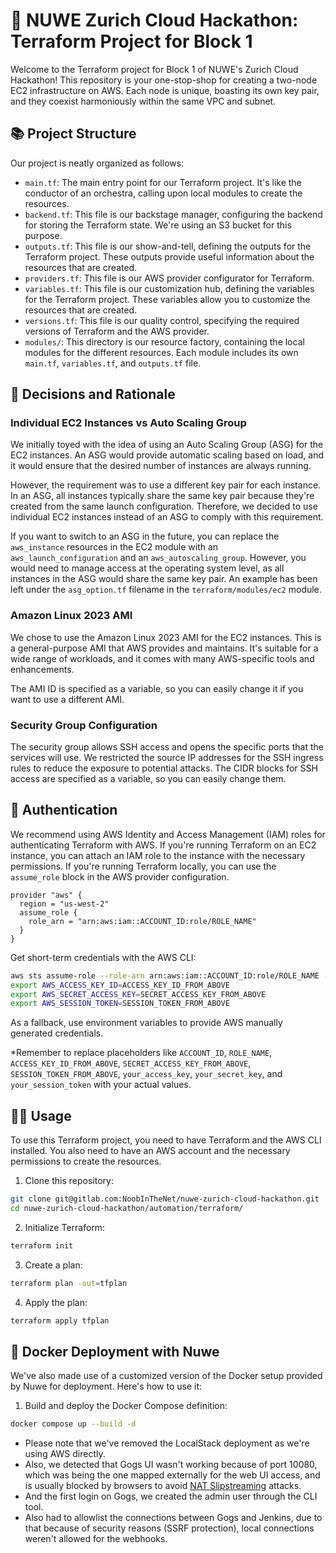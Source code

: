 # 🚀 NUWE Zurich Cloud Hackathon: Terraform Project for Block 1

Welcome to the Terraform project for Block 1 of NUWE's Zurich Cloud Hackathon! This repository is your one-stop-shop for creating a two-node EC2 infrastructure on AWS. Each node is unique, boasting its own key pair, and they coexist harmoniously within the same VPC and subnet.

## 📚 Project Structure

Our project is neatly organized as follows:

- `main.tf`: The main entry point for our Terraform project. It's like the conductor of an orchestra, calling upon local modules to create the resources.
- `backend.tf`: This file is our backstage manager, configuring the backend for storing the Terraform state. We're using an S3 bucket for this purpose.
- `outputs.tf`: This file is our show-and-tell, defining the outputs for the Terraform project. These outputs provide useful information about the resources that are created.
- `providers.tf`: This file is our AWS provider configurator for Terraform.
- `variables.tf`: This file is our customization hub, defining the variables for the Terraform project. These variables allow you to customize the resources that are created.
- `versions.tf`: This file is our quality control, specifying the required versions of Terraform and the AWS provider.
- `modules/`: This directory is our resource factory, containing the local modules for the different resources. Each module includes its own `main.tf`, `variables.tf`, and `outputs.tf` file.

## 🧠 Decisions and Rationale

### Individual EC2 Instances vs Auto Scaling Group

We initially toyed with the idea of using an Auto Scaling Group (ASG) for the EC2 instances. An ASG would provide automatic scaling based on load, and it would ensure that the desired number of instances are always running.

However, the requirement was to use a different key pair for each instance. In an ASG, all instances typically share the same key pair because they're created from the same launch configuration. Therefore, we decided to use individual EC2 instances instead of an ASG to comply with this requirement.

If you want to switch to an ASG in the future, you can replace the `aws_instance` resources in the EC2 module with an `aws_launch_configuration` and an `aws_autoscaling_group`. However, you would need to manage access at the operating system level, as all instances in the ASG would share the same key pair. An example has been left under the `asg_option.tf` filename in the `terraform/modules/ec2` module.

### Amazon Linux 2023 AMI

We chose to use the Amazon Linux 2023 AMI for the EC2 instances. This is a general-purpose AMI that AWS provides and maintains. It's suitable for a wide range of workloads, and it comes with many AWS-specific tools and enhancements.

The AMI ID is specified as a variable, so you can easily change it if you want to use a different AMI.

### Security Group Configuration

The security group allows SSH access and opens the specific ports that the services will use. We restricted the source IP addresses for the SSH ingress rules to reduce the exposure to potential attacks. The CIDR blocks for SSH access are specified as a variable, so you can easily change them.

## 🔐 Authentication

We recommend using AWS Identity and Access Management (IAM) roles for authenticating Terraform with AWS. If you're running Terraform on an EC2 instance, you can attach an IAM role to the instance with the necessary permissions. If you're running Terraform locally, you can use the `assume_role` block in the AWS provider configuration.

```hcl
provider "aws" {
  region = "us-west-2"
  assume_role {
    role_arn = "arn:aws:iam::ACCOUNT_ID:role/ROLE_NAME"
  }
}
```

Get short-term credentials with the AWS CLI:

```sh
aws sts assume-role --role-arn arn:aws:iam::ACCOUNT_ID:role/ROLE_NAME --role-session-name SESSION_NAME
export AWS_ACCESS_KEY_ID=ACCESS_KEY_ID_FROM_ABOVE
export AWS_SECRET_ACCESS_KEY=SECRET_ACCESS_KEY_FROM_ABOVE
export AWS_SESSION_TOKEN=SESSION_TOKEN_FROM_ABOVE
```

As a fallback, use environment variables to provide AWS manually generated credentials.

\*Remember to replace placeholders like `ACCOUNT_ID`, `ROLE_NAME`, `ACCESS_KEY_ID_FROM_ABOVE`, `SECRET_ACCESS_KEY_FROM_ABOVE`, `SESSION_TOKEN_FROM_ABOVE`, `your_access_key`, `your_secret_key`, and `your_session_token` with your actual values.

## 🏃‍♂️ Usage

To use this Terraform project, you need to have Terraform and the AWS CLI installed. You also need to have an AWS account and the necessary permissions to create the resources.

1. Clone this repository:

```bash
git clone git@gitlab.com:NoobInTheNet/nuwe-zurich-cloud-hackathon.git
cd nuwe-zurich-cloud-hackathon/automation/terraform/
```

2. Initialize Terraform:

```bash
terraform init
```

3. Create a plan:

```bash
terraform plan -out=tfplan
```

4. Apply the plan:

```bash
terraform apply tfplan
```

## 🐳 Docker Deployment with Nuwe

We've also made use of a customized version of the Docker setup provided by Nuwe for deployment. Here's how to use it:

1. Build and deploy the Docker Compose definition:

```bash
docker compose up --build -d
```

- Please note that we've removed the LocalStack deployment as we're using AWS directly.
- Also, we detected that Gogs UI wasn't working because of port 10080, which was being the one mapped externally for the web UI access, and is usually blocked by browsers to avoid [NAT Slipstreaming](https://www.vandis.com/insights/nat-slipstream-what-it-is-and-how-to-protect-your-organization/) attacks.
- And the first login on Gogs, we created the admin user through the CLI tool.
- Also had to allowlist the connections between Gogs and Jenkins, due to that because of security reasons (SSRF protection), local connections weren't allowed for the webhooks.